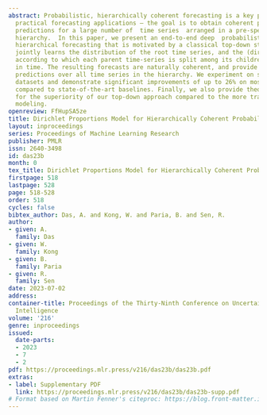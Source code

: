 ```yaml
---
abstract: Probabilistic, hierarchically coherent forecasting is a key problem in many
  practical forecasting applications – the goal is to obtain coherent probabilistic
  predictions for a large number of  time series  arranged in a pre-specified tree
  hierarchy.  In this paper, we present an end-to-end deep  probabilistic model for
  hierarchical forecasting that is motivated by a classical top-down strategy. It
  jointly learns the distribution of the root time series, and the (dirichlet) proportions
  according to which each parent time-series is split among its children at any point
  in time. The resulting forecasts are naturally coherent, and provide probabilistic
  predictions over all time series in the hierarchy. We experiment on several public
  datasets and demonstrate significant improvements of up to 26% on most datasets
  compared to state-of-the-art baselines. Finally, we also provide theoretical justification
  for the superiority of our top-down approach compared to the more traditional bottom-up
  modeling.
openreview: FfHupSA5ze
title: Dirichlet Proportions Model for Hierarchically Coherent Probabilistic Forecasting
layout: inproceedings
series: Proceedings of Machine Learning Research
publisher: PMLR
issn: 2640-3498
id: das23b
month: 0
tex_title: Dirichlet Proportions Model for Hierarchically Coherent Probabilistic Forecasting
firstpage: 518
lastpage: 528
page: 518-528
order: 518
cycles: false
bibtex_author: Das, A. and Kong, W. and Paria, B. and Sen, R.
author:
- given: A.
  family: Das
- given: W.
  family: Kong
- given: B.
  family: Paria
- given: R.
  family: Sen
date: 2023-07-02
address:
container-title: Proceedings of the Thirty-Ninth Conference on Uncertainty in Artificial
  Intelligence
volume: '216'
genre: inproceedings
issued:
  date-parts:
  - 2023
  - 7
  - 2
pdf: https://proceedings.mlr.press/v216/das23b/das23b.pdf
extras:
- label: Supplementary PDF
  link: https://proceedings.mlr.press/v216/das23b/das23b-supp.pdf
# Format based on Martin Fenner's citeproc: https://blog.front-matter.io/posts/citeproc-yaml-for-bibliographies/
---
```

